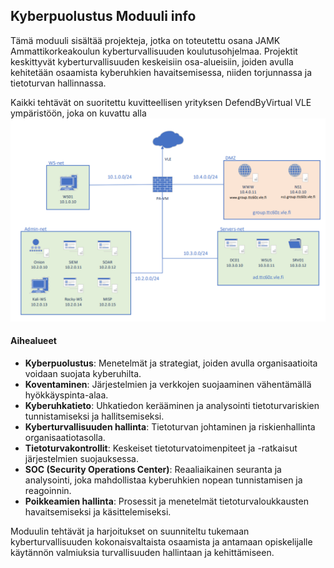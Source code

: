 
## Kyberpuolustus Moduuli info

Tämä moduuli sisältää projekteja, jotka on toteutettu osana JAMK Ammattikorkeakoulun kyberturvallisuuden koulutusohjelmaa. Projektit keskittyvät kyberturvallisuuden keskeisiin osa-alueisiin, joiden avulla kehitetään osaamista kyberuhkien havaitsemisessa, niiden torjunnassa ja tietoturvan hallinnassa.

Kaikki tehtävät on suoritettu kuvitteellisen yrityksen DefendByVirtual VLE ympäristöön, joka on kuvattu alla
![VLE](./kuvat/VLE.png)

#### Aihealueet

- **Kyberpuolustus**: Menetelmät ja strategiat, joiden avulla organisaatioita voidaan suojata kyberuhilta.
- **Koventaminen**: Järjestelmien ja verkkojen suojaaminen vähentämällä hyökkäyspinta-alaa.
- **Kyberuhkatieto**: Uhkatiedon kerääminen ja analysointi tietoturvariskien tunnistamiseksi ja hallitsemiseksi.
- **Kyberturvallisuuden hallinta**: Tietoturvan johtaminen ja riskienhallinta organisaatiotasolla.
- **Tietoturvakontrollit**: Keskeiset tietoturvatoimenpiteet ja -ratkaisut järjestelmien suojauksessa.
- **SOC (Security Operations Center)**: Reaaliaikainen seuranta ja analysointi, joka mahdollistaa kyberuhkien nopean tunnistamisen ja reagoinnin.
- **Poikkeamien hallinta**: Prosessit ja menetelmät tietoturvaloukkausten havaitsemiseksi ja käsittelemiseksi.

Moduulin tehtävät ja harjoitukset on suunniteltu tukemaan kyberturvallisuuden kokonaisvaltaista osaamista ja antamaan opiskelijalle käytännön valmiuksia turvallisuuden hallintaan ja kehittämiseen.
